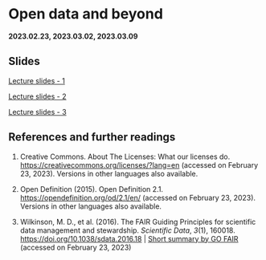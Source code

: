 # Open data and beyond

**2023.02.23, 2023.03.02, 2023.03.09**

## Slides

[Lecture slides - 1](https://docs.google.com/presentation/d/1Mh2WYh_GNBAiqmDvcRcRvQ7xphawVWTNtZ-_8CumzkY/edit?usp=sharing)

[Lecture slides - 2](https://docs.google.com/presentation/d/1i3x-VmxHqbWxo-qFwTOnfwMWRyIi3f5-J8JYZYJnlyg/edit?usp=sharing)

[Lecture slides - 3](https://docs.google.com/presentation/d/1TjHWSZZO_QkOkY0tiRz7jF8a3vhS2bIiG5f47oAvbwo/edit?usp=sharing)

## References and further readings

1. Creative Commons. About The Licenses: What our licenses do. https://creativecommons.org/licenses/?lang=en (accessed on February 23, 2023). Versions in other languages also available.

2. Open Definition (2015). Open Definition 2.1. https://opendefinition.org/od/2.1/en/ (accessed on February 23, 2023). Versions in other languages also available.

3. Wilkinson, M. D., et al. (2016). The FAIR Guiding Principles for scientific data management and stewardship. *Scientific Data*, *3*(1), 160018. https://doi.org/10.1038/sdata.2016.18 | [Short summary by GO FAIR](https://www.go-fair.org/fair-principles/) (accessed on February 23, 2023)